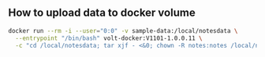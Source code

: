 ## How to upload data to docker volume

```bash
docker run --rm -i --user="0:0" -v sample-data:/local/notesdata \
  --entrypoint "/bin/bash" volt-docker:V1101-1.0.0.11 \
  -c "cd /local/notesdata; tar xjf - <&0; chown -R notes:notes /local/notesdata" < renovations-data.tbz2
  ```